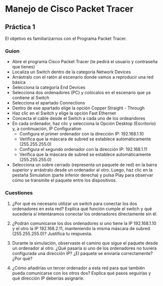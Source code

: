 # Manejo de Cisco Packet Tracer

## Práctica 1

El objetivo es familiarizarnos con el Programa Packet Tracer.

### Guion

- Abre el programa Cisco Packet Tracer (te pedirá el usuario y contraseña que tienes)
- Localiza un Switch dentro de la categoría Network Devices
- Arrástralo con el ratón al escenario donde vamos a reproducir una red básica
- Selecciona la categoría End Devices
- Selecciona dos ordenadores (PC) y colócalos en el escenario que ya contiene al Switch
- Selecciona el apartado Connections
- Dentro de ese apartado elige la opción Copper Straight - Through
- Haz clic en el Switch y elige la opción Fast Ethernet
- Concecta el cable desde el Switch a cada uno de los ordeandores
- En cada ordenador, haz clic y selecciona la Opción Desktop (Escritorio) y, a continuación, IP Configuration
    - Configura el primer ordenador con la dirección IP: 192.168.1.10
    - Verifica que la máscara de subred se establece automáticamente (255.255.255.0)
    - Configura el segundo ordenador con la dirección IP: 192.168.1.11
    - Verifica que la máscara de subred se establece automáticamente (255.255.255.0)
- Selecciona un sobre cerrado (representa un paquete de red) en la barra superior y arrástralo desde un ordenador al otro. Luego, haz clic en la pestaña Simulation (parte inferior derecha) y pulsa Play para observar cómo se transmite el paquete entre los dispositivos.


### Cuestiones

1. ¿Por qué es necesario utilizar un switch para conectar los dos ordenadores en esta red?
Explica qué función cumple el switch y qué sucedería si intentáramos conectar los ordenadores directamente sin él.

2. ¿Podrán comunicarse los dos ordenadores si uno tiene la IP 192.168.1.10 y el otro la IP 192.168.2.11, manteniendo la misma máscara de subred (255.255.255.0)? Justifica tu respuesta.

3. Durante la simulación, observaste el camino que sigue el paquete desde un ordenador al otro. ¿Qué pasaría si uno de los ordenadores no tuviera configurada una dirección IP? ¿El paquete se enviaría correctamente? ¿Por qué?

4. ¿Cómo añadirías un tercer ordenador a esta red para que también pueda comunicarse con los otros dos? Explica qué pasos seguirías y qué dirección IP deberías asignarle.